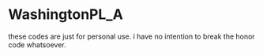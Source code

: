 # WashingtonPL_A
these codes are just for personal use. i have no intention to break the honor code whatsoever.
